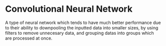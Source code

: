 # Convolutional Neural Network
A type of neural network which tends to have much better performance due to their ability to downpooling the inputted data into smaller sizes, by using filters to remove unnecesary data, and grouping datas into groups which are processed at once. 

